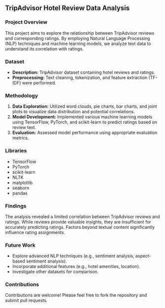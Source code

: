 ## TripAdvisor Hotel Review Data Analysis

### Project Overview
This project aims to explore the relationship between TripAdvisor reviews and corresponding ratings. By employing Natural Language Processing (NLP) techniques and machine learning models, we analyze text data to understand its correlation with ratings.

### Dataset
* **Description:** TripAdvisor dataset containing hotel reviews and ratings.
* **Preprocessing:** Text cleaning, tokenization, and feature extraction (TF-IDF) were performed.

### Methodology
1. **Data Exploration:** Utilized word clouds, pie charts, bar charts, and joint plots to visualize data distribution and potential correlations.
2. **Model Development:** Implemented various machine learning models using TensorFlow, PyTorch, and scikit-learn to predict ratings based on review text.
3. **Evaluation:** Assessed model performance using appropriate evaluation metrics.

### Libraries
* TensorFlow
* PyTorch
* scikit-learn
* NLTK
* matplotlib
* seaborn
* pandas

### Findings
The analysis revealed a limited correlation between TripAdvisor reviews and ratings. While reviews provide valuable insights, they are insufficient for accurately predicting ratings. Factors beyond textual content significantly influence rating assignments.

### Future Work
* Explore advanced NLP techniques (e.g., sentiment analysis, aspect-based sentiment analysis).
* Incorporate additional features (e.g., hotel amenities, location).
* Investigate other datasets for comparison.

### Contributions
Contributions are welcome! Please feel free to fork the repository and submit pull requests.
